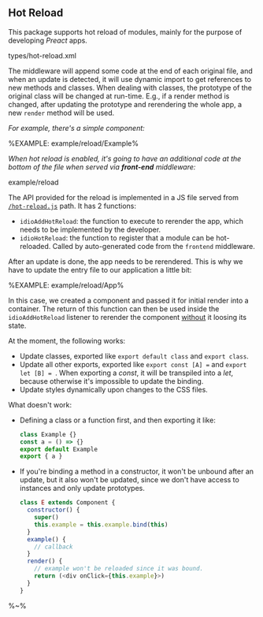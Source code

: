 ## Hot Reload

This package supports hot reload of modules, mainly for the purpose of developing _Preact_ apps.

<typedef>types/hot-reload.xml</typedef>

The middleware will append some code at the end of each original file, and when an update is detected, it will use dynamic import to get references to new methods and classes. When dealing with classes, the prototype of the original class will be changed at run-time. E.g., if a render method is changed, after updating the prototype and rerendering the whole app, a new `render` method will be used.

_For example, there's a simple component:_

%EXAMPLE: example/reload/Example%

_When hot reload is enabled, it's going to have an additional code at the bottom of the file when served via **front-end** middleware:_

<fork lang="jsx">example/reload</fork>

The API provided for the reload is implemented in a JS file served from [`/hot-reload.js`](/src/listener.js) path. It has 2 functions:

- `idioAddHotReload`: the function to execute to rerender the app, which needs to be implemented by the developer.
- `idioHotReload`: the function to register that a module can be hot-reloaded. Called by auto-generated code from the `frontend` middleware.

After an update is done, the app needs to be rerendered. This is why we have to update the entry file to our application a little bit:

%EXAMPLE: example/reload/App%

In this case, we created a component and passed it for initial render into a container. The return of this function can then be used inside the `idioAddHotReload` listener to rerender the component [without](https://github.com/developit/preact/issues/1259) it loosing its state.

At the moment, the following works:

- Update classes, exported like `export default class` and `export class`.
- Update all other exports, exported like `export const [A] =` and `export let [B] = `. When exporting a _const_, it will be transpiled into a _let_, because otherwise it's impossible to update the binding.
- Update styles dynamically upon changes to the CSS files.

What doesn't work:

- Defining a class or a function first, and then exporting it like:
    ```js
    class Example {}
    const a = () => {}
    export default Example
    export { a }
    ```
- If you're binding a method in a constructor, it won't be unbound after an update, but it also won't be updated, since we don't have access to instances and only update prototypes.
    ```js
    class E extends Component {
      constructor() {
        super()
        this.example = this.example.bind(this)
      }
      example() {
        // callback
      }
      render() {
        // example won't be reloaded since it was bound.
        return (<div onClick={this.example}>)
      }
    }
    ```

%~%